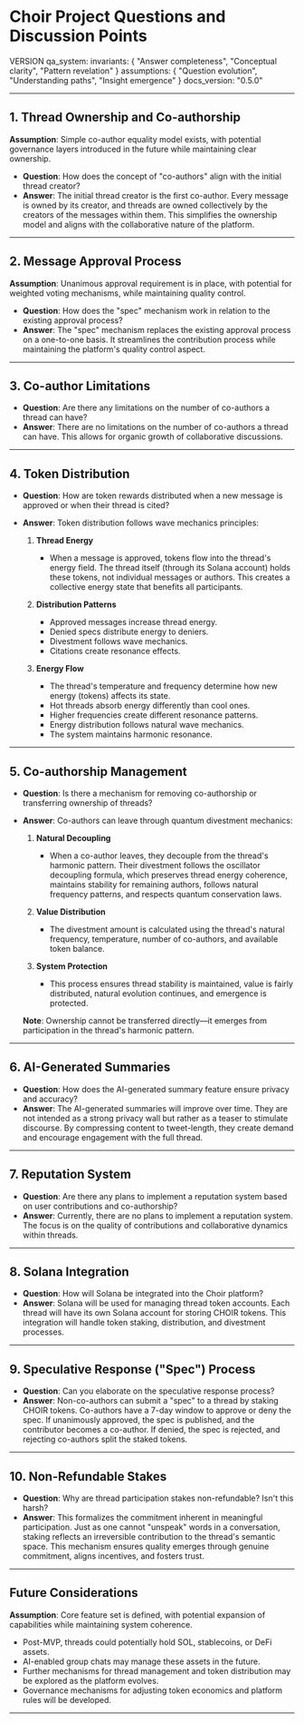 # Choir Project Questions and Discussion Points

VERSION qa_system:
invariants: {
"Answer completeness",
"Conceptual clarity",
"Pattern revelation"
}
assumptions: {
"Question evolution",
"Understanding paths",
"Insight emergence"
}
docs_version: "0.5.0"

---

## 1. Thread Ownership and Co-authorship

**Assumption**: Simple co-author equality model exists, with potential governance layers introduced in the future while maintaining clear ownership.

- **Question**: How does the concept of "co-authors" align with the initial thread creator?
- **Answer**: The initial thread creator is the first co-author. Every message is owned by its creator, and threads are owned collectively by the creators of the messages within them. This simplifies the ownership model and aligns with the collaborative nature of the platform.

---

## 2. Message Approval Process

**Assumption**: Unanimous approval requirement is in place, with potential for weighted voting mechanisms, while maintaining quality control.

- **Question**: How does the "spec" mechanism work in relation to the existing approval process?
- **Answer**: The "spec" mechanism replaces the existing approval process on a one-to-one basis. It streamlines the contribution process while maintaining the platform's quality control aspect.

---

## 3. Co-author Limitations

- **Question**: Are there any limitations on the number of co-authors a thread can have?
- **Answer**: There are no limitations on the number of co-authors a thread can have. This allows for organic growth of collaborative discussions.

---

## 4. Token Distribution

- **Question**: How are token rewards distributed when a new message is approved or when their thread is cited?
- **Answer**: Token distribution follows wave mechanics principles:

  1. **Thread Energy**
     - When a message is approved, tokens flow into the thread's energy field. The thread itself (through its Solana account) holds these tokens, not individual messages or authors. This creates a collective energy state that benefits all participants.

  2. **Distribution Patterns**
     - Approved messages increase thread energy.
     - Denied specs distribute energy to deniers.
     - Divestment follows wave mechanics.
     - Citations create resonance effects.

  3. **Energy Flow**
     - The thread's temperature and frequency determine how new energy (tokens) affects its state.
     - Hot threads absorb energy differently than cool ones.
     - Higher frequencies create different resonance patterns.
     - Energy distribution follows natural wave mechanics.
     - The system maintains harmonic resonance.

---

## 5. Co-authorship Management

- **Question**: Is there a mechanism for removing co-authorship or transferring ownership of threads?
- **Answer**: Co-authors can leave through quantum divestment mechanics:

  1. **Natural Decoupling**
     - When a co-author leaves, they decouple from the thread's harmonic pattern. Their divestment follows the oscillator decoupling formula, which preserves thread energy coherence, maintains stability for remaining authors, follows natural frequency patterns, and respects quantum conservation laws.

  2. **Value Distribution**
     - The divestment amount is calculated using the thread's natural frequency, temperature, number of co-authors, and available token balance.

  3. **System Protection**
     - This process ensures thread stability is maintained, value is fairly distributed, natural evolution continues, and emergence is protected.

  **Note**: Ownership cannot be transferred directly—it emerges from participation in the thread's harmonic pattern.

---

## 6. AI-Generated Summaries

- **Question**: How does the AI-generated summary feature ensure privacy and accuracy?
- **Answer**: The AI-generated summaries will improve over time. They are not intended as a strong privacy wall but rather as a teaser to stimulate discourse. By compressing content to tweet-length, they create demand and encourage engagement with the full thread.

---

## 7. Reputation System

- **Question**: Are there any plans to implement a reputation system based on user contributions and co-authorship?
- **Answer**: Currently, there are no plans to implement a reputation system. The focus is on the quality of contributions and collaborative dynamics within threads.

---

## 8. Solana Integration

- **Question**: How will Solana be integrated into the Choir platform?
- **Answer**: Solana will be used for managing thread token accounts. Each thread will have its own Solana account for storing CHOIR tokens. This integration will handle token staking, distribution, and divestment processes.

---

## 9. Speculative Response ("Spec") Process

- **Question**: Can you elaborate on the speculative response process?
- **Answer**: Non-co-authors can submit a "spec" to a thread by staking CHOIR tokens. Co-authors have a 7-day window to approve or deny the spec. If unanimously approved, the spec is published, and the contributor becomes a co-author. If denied, the spec is rejected, and rejecting co-authors split the staked tokens.

---

## 10. Non-Refundable Stakes

- **Question**: Why are thread participation stakes non-refundable? Isn't this harsh?
- **Answer**: This formalizes the commitment inherent in meaningful participation. Just as one cannot "unspeak" words in a conversation, staking reflects an irreversible contribution to the thread's semantic space. This mechanism ensures quality emerges through genuine commitment, aligns incentives, and fosters trust.

---

## Future Considerations

**Assumption**: Core feature set is defined, with potential expansion of capabilities while maintaining system coherence.

- Post-MVP, threads could potentially hold SOL, stablecoins, or DeFi assets.
- AI-enabled group chats may manage these assets in the future.
- Further mechanisms for thread management and token distribution may be explored as the platform evolves.
- Governance mechanisms for adjusting token economics and platform rules will be developed.

---
